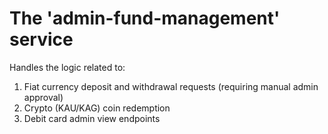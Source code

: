 # The 'admin-fund-management' service

Handles the logic related to:

1. Fiat currency deposit and withdrawal requests (requiring manual admin approval)
2. Crypto (KAU/KAG) coin redemption
3. Debit card admin view endpoints

